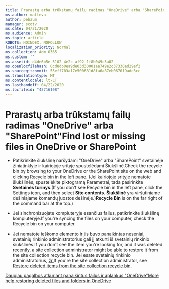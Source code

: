 ```yaml
---
title: Prarastų arba trūkstamų failų radimas "OneDrive" arba "SharePoint"
ms.author: matteva
author: pebaum
manager: scotv
ms.date: 04/21/2020
ms.audience: Admin
ms.topic: article
ROBOTS: NOINDEX, NOFOLLOW
localization_priority: Normal
ms.collection: Adm_O365
ms.custom: ''
ms.assetid: d4de6b5e-5102-4e2c-af92-1f8b049c3a02
ms.openlocfilehash: 0cd8db0ea9de03d30001aa749e2c37330ad29ef2
ms.sourcegitcommit: 55eff703a17e500681d8fa6a87eb067019ade3cc
ms.translationtype: MT
ms.contentlocale: lt-LT
ms.lasthandoff: 04/22/2020
ms.locfileid: "43716108"
---
```

# <a name="find-lost-or-missing-files-in-onedrive-or-sharepoint"></a><span data-ttu-id="41117-102">Prarastų arba trūkstamų failų radimas "OneDrive" arba "SharePoint"</span><span class="sxs-lookup"><span data-stu-id="41117-102">Find lost or missing files in OneDrive or SharePoint</span></span>

- <span data-ttu-id="41117-103">Patikrinkite šiukšlinę naršydami "OneDrive" arba "SharePoint" svetainėje žiniatinklyje ir kairiojoje srityje spustelėdami Šiukšlinė.</span><span class="sxs-lookup"><span data-stu-id="41117-103">Check the recycle bin by browsing to your OneDrive or the SharePoint site on the web and clicking Recycle bin in the left pane.</span></span> <span data-ttu-id="41117-104">(Jei kairiojoje srityje nematote šiukšlinės, spustelėkite piktogramą Parametrai, tada pasirinkite **Svetainės turinys**.</span><span class="sxs-lookup"><span data-stu-id="41117-104">(If you don't see Recycle bin in the left pane, click the Settings icon, and then select **Site contents**.</span></span> <span data-ttu-id="41117-105">**Šiukšlinė** yra viršutiniame dešiniajame komandų juostos dešinėje.)</span><span class="sxs-lookup"><span data-stu-id="41117-105">**Recycle Bin** is on the far right of the command bar at the top.)</span></span> 
    
- <span data-ttu-id="41117-106">Jei sinchronizuojate kompiuteryje esančius failus, patikrinkite šiukšlinę kompiuteryje.</span><span class="sxs-lookup"><span data-stu-id="41117-106">If you're syncing the files on your computer, check the Recycle bin on your computer.</span></span> 
    
- <span data-ttu-id="41117-107">Jei nematote ieškomo elemento ir jis buvo panaikintas neseniai, svetainių rinkinio administratorius gali jį atkurti iš svetainių rinkinio šiukšlinės.</span><span class="sxs-lookup"><span data-stu-id="41117-107">If you don't see the item you're looking for, and it was deleted recently, a site collection administrator might be able to restore it from the site collection recycle bin.</span></span> <span data-ttu-id="41117-108">Jei esate svetainių rinkinio administratorius, [žr.](https://go.microsoft.com/fwlink/?linkid=866439)</span><span class="sxs-lookup"><span data-stu-id="41117-108">If you're the site collection administrator, see [Restore deleted items from the site collection recycle bin](https://go.microsoft.com/fwlink/?linkid=866439).</span></span>
    
[<span data-ttu-id="41117-109">Daugiau pagalbos atkuriant panaikintus failus ir aplankus "OneDrive"</span><span class="sxs-lookup"><span data-stu-id="41117-109">More help restoring deleted files and folders in OneDrive</span></span>](https://go.microsoft.com/fwlink/?linkid=872872)
  

